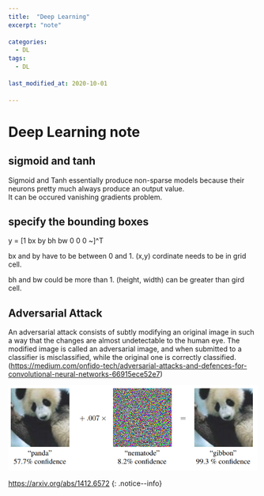 ```yaml
---
title:  "Deep Learning"
excerpt: "note"

categories:
  - DL
tags:
  - DL

last_modified_at: 2020-10-01
 
---
```


# Deep Learning note

## sigmoid and tanh

Sigmoid and Tanh essentially produce non-sparse models because their neurons pretty much always produce an output value. <br>
It can be occured vanishing gradients problem.


## specify the bounding boxes

y = [1 bx by bh bw 0 0 0 ~]^T <br>

bx and by have to be between 0 and 1. (x,y) cordinate needs to be in grid cell. <br>

bh and bw could be more than 1. (height, width) can be greater than gird cell. <br>

## Adversarial Attack

An adversarial attack consists of subtly modifying an original image in such a way that the changes are almost undetectable to the human eye. The modified image is called an adversarial image, and when submitted to a classifier is misclassified, while the original one is correctly classified. <br> (https://medium.com/onfido-tech/adversarial-attacks-and-defences-for-convolutional-neural-networks-66915ece52e7)

![](/assets/images/post/deep_learning/adversarial_attack.png)


https://arxiv.org/abs/1412.6572
{: .notice--info}